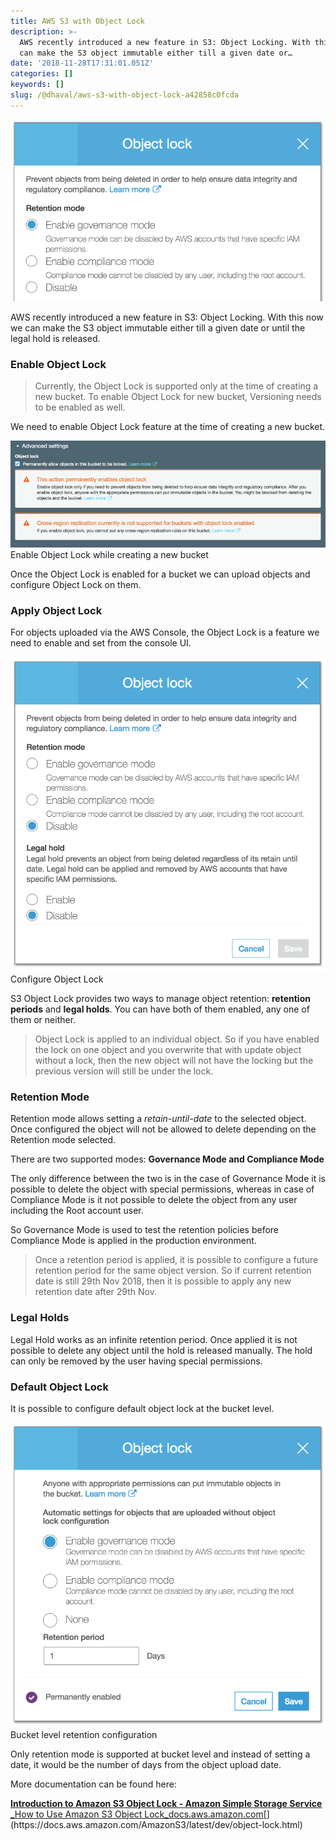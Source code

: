 ```yaml
---
title: AWS S3 with Object Lock
description: >-
  AWS recently introduced a new feature in S3: Object Locking. With this now we
  can make the S3 object immutable either till a given date or…
date: '2018-11-28T17:31:01.051Z'
categories: []
keywords: []
slug: /@dhaval/aws-s3-with-object-lock-a42858c0fcda
---
```


![](../img/1__WFG5P4zaQQFnMoCccuoxiA.png)

AWS recently introduced a new feature in S3: Object Locking. With this now we can make the S3 object immutable either till a given date or until the legal hold is released.

### Enable Object Lock

> Currently, the Object Lock is supported only at the time of creating a new bucket. To enable Object Lock for new bucket, Versioning needs to be enabled as well.

We need to enable Object Lock feature at the time of creating a new bucket.

![Enable Object Lock while creating a new bucket](../img/1__Es1M8ai0tyRoMbWYAZB6Bg.png)
Enable Object Lock while creating a new bucket

Once the Object Lock is enabled for a bucket we can upload objects and configure Object Lock on them.

### Apply Object Lock

For objects uploaded via the AWS Console, the Object Lock is a feature we need to enable and set from the console UI.

![Configure Object Lock](../img/1__IbZbK7lKMjo7Yj1__II8khA.png)
Configure Object Lock

S3 Object Lock provides two ways to manage object retention: **retention periods** and **legal holds**. You can have both of them enabled, any one of them or neither.

> Object Lock is applied to an individual object. So if you have enabled the lock on one object and you overwrite that with update object without a lock, then the new object will not have the locking but the previous version will still be under the lock.

### Retention Mode

Retention mode allows setting a _retain-until-date_ to the selected object. Once configured the object will not be allowed to delete depending on the Retention mode selected.

There are two supported modes: **Governance Mode and Compliance Mode**

The only difference between the two is in the case of Governance Mode it is possible to delete the object with special permissions, whereas in case of Compliance Mode is it not possible to delete the object from any user including the Root account user.

So Governance Mode is used to test the retention policies before Compliance Mode is applied in the production environment.

> Once a retention period is applied, it is possible to configure a future retention period for the same object version. So if current retention date is still 29th Nov 2018, then it is possible to apply any new retention date after 29th Nov.

### Legal Holds

Legal Hold works as an infinite retention period. Once applied it is not possible to delete any object until the hold is released manually. The hold can only be removed by the user having special permissions.

### Default Object Lock

It is possible to configure default object lock at the bucket level.

![Bucket level retention configuration](../img/1__k__lvA6nbvLmm9vRQqmg3sA.png)
Bucket level retention configuration

Only retention mode is supported at bucket level and instead of setting a date, it would be the number of days from the object upload date.

More documentation can be found here:

[**Introduction to Amazon S3 Object Lock - Amazon Simple Storage Service**  
_How to Use Amazon S3 Object Lock_docs.aws.amazon.com](https://docs.aws.amazon.com/AmazonS3/latest/dev/object-lock.html "https://docs.aws.amazon.com/AmazonS3/latest/dev/object-lock.html")[](https://docs.aws.amazon.com/AmazonS3/latest/dev/object-lock.html)